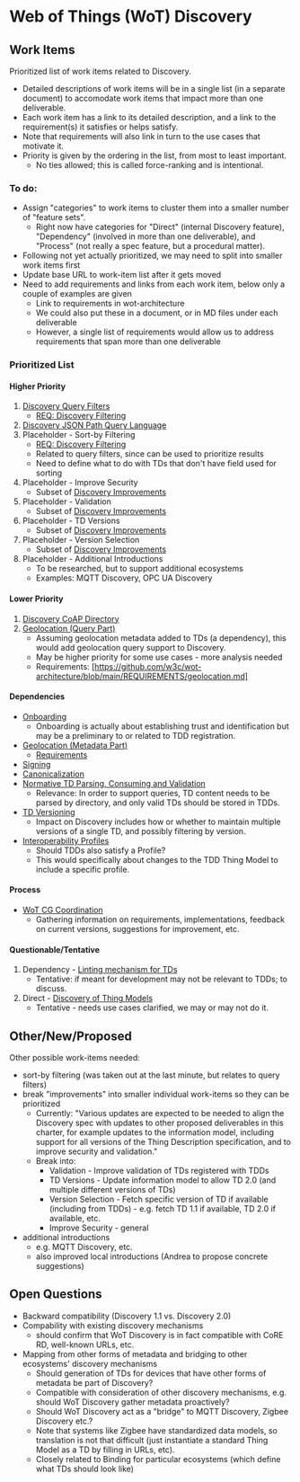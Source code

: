 # Web of Things (WoT) Discovery
## Work Items
Prioritized list of work items related to Discovery.
- Detailed descriptions of work items will be in a single list (in a separate document) to accomodate
  work items that impact more than one deliverable.
- Each work item has a link to its detailed description, and a link to the requirement(s) it satisfies or helps satisfy.
- Note that requirements will also link in turn to the use cases that motivate it.
- Priority is given by the ordering in the list, from most to least important.
     - No ties allowed; this is called force-ranking and is intentional.
 
### To do:
- Assign "categories" to work items to cluster them into a smaller number of "feature sets".
    - Right now have categories for "Direct" (internal Discovery feature),
      "Dependency" (involved in more than one deliverable), and "Process" (not really a spec feature,
      but a procedural matter).
- Following not yet actually prioritized, we may need to split into smaller work items first
- Update base URL to work-item list after it gets moved
- Need to add requirements and links from each work item, below only a couple of examples are given
     - Link to requirements in wot-architecture
     - We could also put these in a document, or in MD files under each deliverable
     - However, a single list of requirements would allow us to address requirements that span more than one deliverable

### Prioritized List

#### Higher Priority
1. [Discovery Query Filters](https://w3c.github.io/wot-charter-drafts/wot-wg-2023-details.html#discovery-query-filters-workitem)
    * [REQ: Discovery Filtering](https://w3c.github.io/wot-usecases/#REQ-discovery-filtering)
3. [Discovery JSON Path Query Language](https://w3c.github.io/wot-charter-drafts/wot-wg-2023-details.html#discovery-jsonpath-query-language-workitem)
4. Placeholder - Sort-by Filtering
    * [REQ: Discovery Filtering](https://w3c.github.io/wot-usecases/#REQ-discovery-filtering)
    * Related to query filters, since can be used to prioritize results
    * Need to define what to do with TDs that don't have field used for sorting
6. Placeholder - Improve Security
    * Subset of [Discovery Improvements](https://w3c.github.io/wot-charter-drafts/wot-wg-2023-details.html#discovery-improvements-workitem)
11. Placeholder - Validation
    * Subset of [Discovery Improvements](https://w3c.github.io/wot-charter-drafts/wot-wg-2023-details.html#discovery-improvements-workitem)
12. Placeholder - TD Versions
    * Subset of [Discovery Improvements](https://w3c.github.io/wot-charter-drafts/wot-wg-2023-details.html#discovery-improvements-workitem)
13. Placeholder - Version Selection
    * Subset of [Discovery Improvements](https://w3c.github.io/wot-charter-drafts/wot-wg-2023-details.html#discovery-improvements-workitem)
14. Placeholder - Additional Introductions
    * To be researched, but to support additional ecosystems
    * Examples: MQTT Discovery, OPC UA Discovery
    
#### Lower Priority
1. [Discovery CoAP Directory](https://w3c.github.io/wot-charter-drafts/wot-wg-2023-details.html#discovery-coap-dir-workitem)
2. [Geolocation (Query Part)](https://w3c.github.io/wot-charter-drafts/wot-wg-2023-details.html#geolocation-workitem)
    * Assuming geolocation metadata added to TDs (a dependency), this would add geolocation query support to Discovery.
    * May be higher priority for some use cases - more analysis needed
    * Requirements: [https://github.com/w3c/wot-architecture/blob/main/REQUIREMENTS/geolocation.md]

#### Dependencies
* [Onboarding](https://w3c.github.io/wot-charter-drafts/wot-wg-2023-details.html#onboarding-workitem)
    * Onboarding is actually about establishing trust and identification but may be a preliminary to or related to TDD registration.
* [Geolocation (Metadata Part)](https://w3c.github.io/wot-charter-drafts/wot-wg-2023-details.html#geolocation-workitem)
    - [Requirements](https://github.com/w3c/wot-usecases/blob/main/REQUIREMENTS/geolocation-requirements.md)
* [Signing](https://w3c.github.io/wot-charter-drafts/wot-wg-2023-details.html#signing-workitem)
* [Canonicalization](https://w3c.github.io/wot-charter-drafts/wot-wg-2023-details.html#canon-workitem)
* [Normative TD Parsing, Consuming and Validation](https://w3c.github.io/wot-charter-drafts/wot-wg-2023-details.html#td-consumption-workitem)
    * Relevance: In order to support queries, TD content needs to be parsed by directory, and only valid TDs should be stored in TDDs.
* [TD Versioning](https://w3c.github.io/wot-charter-drafts/wot-wg-2023-details.html#td-versioning-workitem)
    * Impact on Discovery includes how or whether to maintain multiple versions of a single TD, and possibly filtering by version.
* [Interoperability Profiles](https://w3c.github.io/wot-charter-drafts/wot-wg-2023-details.html#profiles-workitem)
    * Should TDDs also satisfy a Profile?
    * This would specifically about changes to the TDD Thing Model to include a specific profile.

#### Process
* [WoT CG Coordination](https://w3c.github.io/wot-charter-drafts/wot-wg-2023-details.html#wotcg-coordination)
    * Gathering information on requirements, implementations, feedback on current versions, suggestions for improvement, etc.

#### Questionable/Tentative
1. Dependency - [Linting mechanism for TDs](https://w3c.github.io/wot-charter-drafts/wot-wg-2023-details.html#td-linting-workitem)
    * Tentative: if meant for development may not be relevant to TDDs; to discuss.
2. Direct - [Discovery of Thing Models](https://w3c.github.io/wot-charter-drafts/wot-wg-2023-details.html#discovery-thing-models-workitem)
    * Tentative - needs use cases clarified, we may or may not do it.

## Other/New/Proposed
Other possible work-items needed:
* sort-by filtering (was taken out at the last minute, but relates to query filters)
* break "improvements" into smaller individual work-items so they can be prioritized
    - Currently: "Various updates are expected to be needed to align the Discovery spec with updates to other proposed deliverables in this charter, for example updates to the information model, including support for all versions of the Thing Description specification, and to improve security and validation."
    - Break into:
        - Validation - Improve validation of TDs registered with TDDs
        - TD Versions - Update information model to allow TD 2.0 (and multiple different versions of TDs)
        - Version Selection - Fetch specific version of TD if available (including from TDDs) - e.g. fetch TD 1.1 if available, TD 2.0 if available, etc.
        - Improve Security - general
* additional introductions
    - e.g. MQTT Discovery, etc.
    - also improved local introductions (Andrea to propose concrete suggestions)
 
## Open Questions
* Backward compatibility (Discovery 1.1 vs. Discovery 2.0)
* Compability with existing discovery mechanisms
     - should confirm that WoT Discovery is in fact compatible with CoRE RD, well-known URLs, etc.
* Mapping from other forms of metadata and bridging to other ecosystems' discovery mechanisms
     - Should generation of TDs for devices that have other forms of metadata be part of Discovery?
     - Compatible with consideration of other discovery mechanisms, e.g. should WoT Discovery gather metadata proactively?
     - Should WoT Discovery act as a "bridge" to MQTT Discovery, Zigbee Discovery etc.?
     - Note that systems like Zigbee have standardized data models, so translation is not that difficult (just instantiate a standard Thing Model as a TD by filling in URLs, etc).
     - Closely related to Binding for particular ecosystems (which define what TDs should look like)
